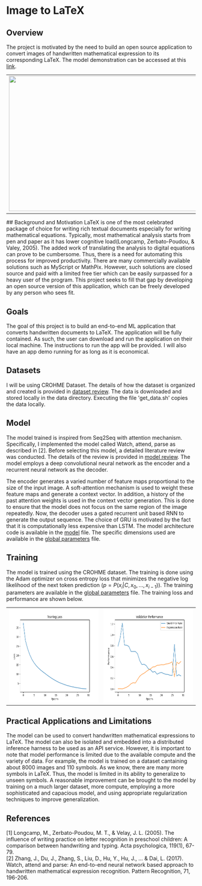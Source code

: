 # Image to LaTeX

## Overview
The project is motivated by the need to build an open source application to convert images of handwritten mathematical 
expression to its corresponding LaTeX. The model demonstration can be accessed at this [link](https://image2latex.streamlit.app/).  
<table>
  <tr>
    <td><img src="assets/demo2.gif"  width="640" height="360"></td>
  </tr>
</table>
## Background and Motivation
LaTeX is one of the most celebrated package of choice for writing rich textual documents especially for writing 
mathematical equations. Typically, most mathematical analysis starts from pen and paper as it has lower cognitive 
load(Longcamp, Zerbato-Poudou, & Valey, 2005). The added work of translating the analysis to digital equations can prove 
to be cumbersome. Thus, there is a need for automating this process for improved productivity. There are many 
commercially available solutions such as MyScript or MathPix. However, such solutions are closed source and paid with a 
limited free tier which can be easily surpassed for a heavy user of the program. This project seeks to fill that gap by 
developing an open source version of this application, which can be freely developed by any person who sees fit. 

## Goals
The goal of this project is to build an end-to-end ML application that converts handwritten documents to LaTeX. The 
application will be fully contained. As such, the user can download and run the application on their local machine. 
The instructions to run the app will be provided. I will also have an app demo running for as long as it is economical. 

## Datasets
I will be using CROHME Dataset. The details of how the dataset is organized and created is provided in 
[dataset review](notes/data_review.md). The data is downloaded and stored locally in the data directory. Executing 
the file 'get_data.sh' copies the data locally. 

## Model

The model trained is inspired from Seq2Seq with attention mechanism. Specifically, I implemented the model called Watch,
attend, parse as described in [2]. Before selecting this model, a detailed literature review was conducted. The details 
of the review is provided in [model review](notes/model_review.md). The model employs a deep convolutional neural
network as the encoder and a recurrent neural network as the decoder. 

The encoder generates a varied number of feature maps proportional to the size of the input image. A soft-attention
mechanism is used to weight these feature maps and generate a context vector. In addition, a history of the past attention
weights is used in the context vector generation. This is done to ensure that the model does not focus on the same region
of the image repeatedly. Now, the decoder uses a gated recurrent unit based RNN to generate the output sequence. The 
choice of GRU is motivated by the fact that it is computationally less expensive than LSTM. The model architecture code
is available in the [model](train/models.py) file. The specific dimensions used are available in the 
[global parameters](train/utils/global_params.py) file. 

## Training

The model is trained using the CROHME dataset. The training is done using the Adam optimizer on cross entropy loss
that minimizes the negative log likelihood of the next token prediction $(p = P(x_i|C, x_0, ..., x_{i-1}))$. The training
parameters are available in the [global parameters](train/utils/global_params.py) file. The training loss and performance
are shown below.

<table>
  <tr>
    <td><img src="train/loss.png"  width="300" height="250"></td>
    <td><img src="train/performance.png"  width="300" height="250"></td>
  </tr>
</table>

## Practical Applications and Limitations

The model can be used to convert handwritten mathematical expressions to LaTeX. The model can also be isolated and embedded
into a distributed inference harness to be used as an API service. However, it is important to note that model performance
is limited due to the available compute and the variety of data. For example, the model is trained on a dataset cantaining
about 8000 images and 110 symbols. As we know, there are many more symbols in LaTeX. Thus, the model is limited in its
ability to generalize to unseen symbols. A reasonable improvement can be brought to the model by training on a much larger
dataset, more compute, employing a more sophisticated and capacious model, and using appropriate regularization techniques
to improve generalization. 

## References
[1] Longcamp, M., Zerbato-Poudou, M. T., & Velay, J. L. (2005). The influence of writing practice on letter recognition in preschool children: A comparison between handwriting and typing. Acta psychologica, 119(1), 67-79.  
[2] Zhang, J., Du, J., Zhang, S., Liu, D., Hu, Y., Hu, J., ... & Dai, L. (2017). Watch, attend and parse: An end-to-end neural network based approach to handwritten mathematical expression recognition. Pattern Recognition, 71, 196-206.